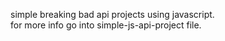 
simple breaking bad api projects using javascript. <br>
for more info go into simple-js-api-project file.
